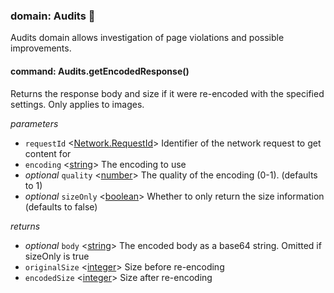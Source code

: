 
### domain: Audits 🌱

Audits domain allows investigation of page violations and possible improvements.


#### command: Audits.getEncodedResponse()

Returns the response body and size if it were re-encoded with the specified settings. Only
applies to images.

*parameters*
-  `requestId` <[Network.RequestId]> Identifier of the network request to get content for
-  `encoding` <[string]> The encoding to use
- *optional* `quality` <[number]> The quality of the encoding (0-1). (defaults to 1)
- *optional* `sizeOnly` <[boolean]> Whether to only return the size information (defaults to false)

*returns*
- *optional* `body` <[string]> The encoded body as a base64 string. Omitted if sizeOnly is true
-  `originalSize` <[integer]> Size before re-encoding
-  `encodedSize` <[integer]> Size after re-encoding

[Network.RequestId]: network.md#type-networkrequestid--string "Network.RequestId"
[boolean]: https://developer.mozilla.org/en-US/docs/Web/JavaScript/Reference/Global_Objects/JSON "JSON boolean"
[string]: https://developer.mozilla.org/en-US/docs/Web/JavaScript/Reference/Global_Objects/JSON "JSON string"
[number]: https://developer.mozilla.org/en-US/docs/Web/JavaScript/Reference/Global_Objects/JSON "JSON number"
[integer]: https://developer.mozilla.org/en-US/docs/Web/JavaScript/Reference/Global_Objects/JSON "JSON integer"
[object]: https://developer.mozilla.org/en-US/docs/Web/JavaScript/Reference/Global_Objects/JSON "JSON object"
[any]: https://developer.mozilla.org/en-US/docs/Web/JavaScript/Reference/Global_Objects/JSON "JSON any"